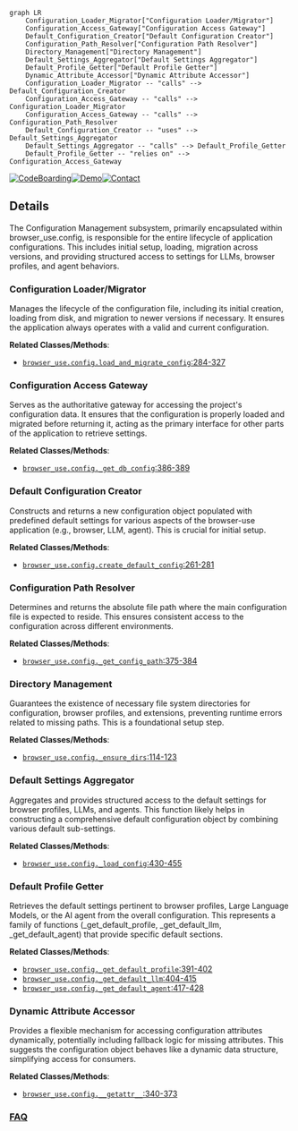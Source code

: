 ```mermaid
graph LR
    Configuration_Loader_Migrator["Configuration Loader/Migrator"]
    Configuration_Access_Gateway["Configuration Access Gateway"]
    Default_Configuration_Creator["Default Configuration Creator"]
    Configuration_Path_Resolver["Configuration Path Resolver"]
    Directory_Management["Directory Management"]
    Default_Settings_Aggregator["Default Settings Aggregator"]
    Default_Profile_Getter["Default Profile Getter"]
    Dynamic_Attribute_Accessor["Dynamic Attribute Accessor"]
    Configuration_Loader_Migrator -- "calls" --> Default_Configuration_Creator
    Configuration_Access_Gateway -- "calls" --> Configuration_Loader_Migrator
    Configuration_Access_Gateway -- "calls" --> Configuration_Path_Resolver
    Default_Configuration_Creator -- "uses" --> Default_Settings_Aggregator
    Default_Settings_Aggregator -- "calls" --> Default_Profile_Getter
    Default_Profile_Getter -- "relies on" --> Configuration_Access_Gateway
```

[![CodeBoarding](https://img.shields.io/badge/Generated%20by-CodeBoarding-9cf?style=flat-square)](https://github.com/CodeBoarding/CodeBoarding)[![Demo](https://img.shields.io/badge/Try%20our-Demo-blue?style=flat-square)](https://www.codeboarding.org/demo)[![Contact](https://img.shields.io/badge/Contact%20us%20-%20contact@codeboarding.org-lightgrey?style=flat-square)](mailto:contact@codeboarding.org)

## Details

The Configuration Management subsystem, primarily encapsulated within browser_use.config, is responsible for the entire lifecycle of application configurations. This includes initial setup, loading, migration across versions, and providing structured access to settings for LLMs, browser profiles, and agent behaviors.

### Configuration Loader/Migrator
Manages the lifecycle of the configuration file, including its initial creation, loading from disk, and migration to newer versions if necessary. It ensures the application always operates with a valid and current configuration.


**Related Classes/Methods**:

- <a href="https://github.com/browser-use/browser-use/blob/main/browser_use/config.py#L284-L327" target="_blank" rel="noopener noreferrer">`browser_use.config.load_and_migrate_config`:284-327</a>


### Configuration Access Gateway
Serves as the authoritative gateway for accessing the project's configuration data. It ensures that the configuration is properly loaded and migrated before returning it, acting as the primary interface for other parts of the application to retrieve settings.


**Related Classes/Methods**:

- <a href="https://github.com/browser-use/browser-use/blob/main/browser_use/config.py#L386-L389" target="_blank" rel="noopener noreferrer">`browser_use.config._get_db_config`:386-389</a>


### Default Configuration Creator
Constructs and returns a new configuration object populated with predefined default settings for various aspects of the browser-use application (e.g., browser, LLM, agent). This is crucial for initial setup.


**Related Classes/Methods**:

- <a href="https://github.com/browser-use/browser-use/blob/main/browser_use/config.py#L261-L281" target="_blank" rel="noopener noreferrer">`browser_use.config.create_default_config`:261-281</a>


### Configuration Path Resolver
Determines and returns the absolute file path where the main configuration file is expected to reside. This ensures consistent access to the configuration across different environments.


**Related Classes/Methods**:

- <a href="https://github.com/browser-use/browser-use/blob/main/browser_use/config.py#L375-L384" target="_blank" rel="noopener noreferrer">`browser_use.config._get_config_path`:375-384</a>


### Directory Management
Guarantees the existence of necessary file system directories for configuration, browser profiles, and extensions, preventing runtime errors related to missing paths. This is a foundational setup step.


**Related Classes/Methods**:

- <a href="https://github.com/browser-use/browser-use/blob/main/browser_use/config.py#L114-L123" target="_blank" rel="noopener noreferrer">`browser_use.config._ensure_dirs`:114-123</a>


### Default Settings Aggregator
Aggregates and provides structured access to the default settings for browser profiles, LLMs, and agents. This function likely helps in constructing a comprehensive default configuration object by combining various default sub-settings.


**Related Classes/Methods**:

- <a href="https://github.com/browser-use/browser-use/blob/main/browser_use/config.py#L430-L455" target="_blank" rel="noopener noreferrer">`browser_use.config._load_config`:430-455</a>


### Default Profile Getter
Retrieves the default settings pertinent to browser profiles, Large Language Models, or the AI agent from the overall configuration. This represents a family of functions (_get_default_profile, _get_default_llm, _get_default_agent) that provide specific default sections.


**Related Classes/Methods**:

- <a href="https://github.com/browser-use/browser-use/blob/main/browser_use/config.py#L391-L402" target="_blank" rel="noopener noreferrer">`browser_use.config._get_default_profile`:391-402</a>
- <a href="https://github.com/browser-use/browser-use/blob/main/browser_use/config.py#L404-L415" target="_blank" rel="noopener noreferrer">`browser_use.config._get_default_llm`:404-415</a>
- <a href="https://github.com/browser-use/browser-use/blob/main/browser_use/config.py#L417-L428" target="_blank" rel="noopener noreferrer">`browser_use.config._get_default_agent`:417-428</a>


### Dynamic Attribute Accessor
Provides a flexible mechanism for accessing configuration attributes dynamically, potentially including fallback logic for missing attributes. This suggests the configuration object behaves like a dynamic data structure, simplifying access for consumers.


**Related Classes/Methods**:

- <a href="https://github.com/browser-use/browser-use/blob/main/browser_use/config.py#L340-L373" target="_blank" rel="noopener noreferrer">`browser_use.config.__getattr__`:340-373</a>




### [FAQ](https://github.com/CodeBoarding/GeneratedOnBoardings/tree/main?tab=readme-ov-file#faq)